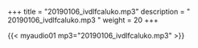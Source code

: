+++
title = "20190106_ivdlfcaluko.mp3"
description = " 20190106_ivdlfcaluko.mp3 "
weight = 20
+++

{{< myaudio01 mp3="20190106_ivdlfcaluko.mp3" >}}

